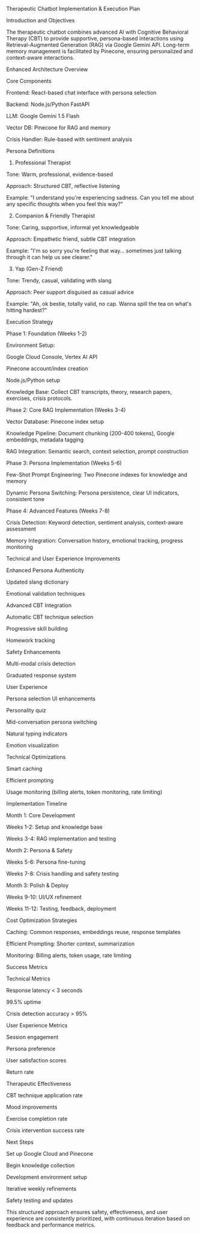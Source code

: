 Therapeutic Chatbot Implementation & Execution Plan

Introduction and Objectives

The therapeutic chatbot combines advanced AI with Cognitive Behavioral Therapy (CBT) to provide supportive, persona-based interactions using Retrieval-Augmented Generation (RAG) via Google Gemini API. Long-term memory management is facilitated by Pinecone, ensuring personalized and context-aware interactions.

Enhanced Architecture Overview

Core Components

Frontend: React-based chat interface with persona selection

Backend: Node.js/Python FastAPI

LLM: Google Gemini 1.5 Flash

Vector DB: Pinecone for RAG and memory

Crisis Handler: Rule-based with sentiment analysis

Persona Definitions

1. Professional Therapist

Tone: Warm, professional, evidence-based

Approach: Structured CBT, reflective listening

Example: "I understand you're experiencing sadness. Can you tell me about any specific thoughts when you feel this way?"

2. Companion & Friendly Therapist

Tone: Caring, supportive, informal yet knowledgeable

Approach: Empathetic friend, subtle CBT integration

Example: "I'm so sorry you're feeling that way… sometimes just talking through it can help us see clearer."

3. Yap (Gen-Z Friend)

Tone: Trendy, casual, validating with slang

Approach: Peer support disguised as casual advice

Example: "Ah, ok bestie, totally valid, no cap. Wanna spill the tea on what's hitting hardest?"

Execution Strategy

Phase 1: Foundation (Weeks 1-2)

Environment Setup:

Google Cloud Console, Vertex AI API

Pinecone account/index creation

Node.js/Python setup

Knowledge Base: Collect CBT transcripts, theory, research papers, exercises, crisis protocols.

Phase 2: Core RAG Implementation (Weeks 3-4)

Vector Database: Pinecone index setup

Knowledge Pipeline: Document chunking (200-400 tokens), Google embeddings, metadata tagging

RAG Integration: Semantic search, context selection, prompt construction

Phase 3: Persona Implementation (Weeks 5-6)

Few-Shot Prompt Engineering: Two Pinecone indexes for knowledge and memory

Dynamic Persona Switching: Persona persistence, clear UI indicators, consistent tone

Phase 4: Advanced Features (Weeks 7-8)

Crisis Detection: Keyword detection, sentiment analysis, context-aware assessment

Memory Integration: Conversation history, emotional tracking, progress monitoring

Technical and User Experience Improvements

Enhanced Persona Authenticity

Updated slang dictionary

Emotional validation techniques

Advanced CBT Integration

Automatic CBT technique selection

Progressive skill building

Homework tracking

Safety Enhancements

Multi-modal crisis detection

Graduated response system

User Experience

Persona selection UI enhancements

Personality quiz

Mid-conversation persona switching

Natural typing indicators

Emotion visualization

Technical Optimizations

Smart caching

Efficient prompting

Usage monitoring (billing alerts, token monitoring, rate limiting)

Implementation Timeline

Month 1: Core Development

Weeks 1-2: Setup and knowledge base

Weeks 3-4: RAG implementation and testing

Month 2: Persona & Safety

Weeks 5-6: Persona fine-tuning

Weeks 7-8: Crisis handling and safety testing

Month 3: Polish & Deploy

Weeks 9-10: UI/UX refinement

Weeks 11-12: Testing, feedback, deployment

Cost Optimization Strategies

Caching: Common responses, embeddings reuse, response templates

Efficient Prompting: Shorter context, summarization

Monitoring: Billing alerts, token usage, rate limiting

Success Metrics

Technical Metrics

Response latency < 3 seconds

99.5% uptime

Crisis detection accuracy > 95%

User Experience Metrics

Session engagement

Persona preference

User satisfaction scores

Return rate

Therapeutic Effectiveness

CBT technique application rate

Mood improvements

Exercise completion rate

Crisis intervention success rate

Next Steps

Set up Google Cloud and Pinecone

Begin knowledge collection

Development environment setup

Iterative weekly refinements

Safety testing and updates

This structured approach ensures safety, effectiveness, and user experience are consistently prioritized, with continuous iteration based on feedback and performance metrics.

